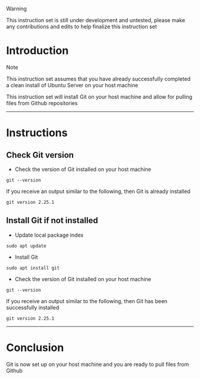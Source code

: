 > [!WARNING]
> This instruction set is still under development and untested, please make any contributions and edits to help finalize this instruction set
# Introduction
> [!NOTE]
> This instruction set assumes that you have already successfully completed a clean install of Ubuntu Server on your host machine

This instruction set will install Git on your host machine and allow for pulling files from Github repositories

-----
# Instructions
## Check Git version
* Check the version of Git installed on your host machine
```
git --version
```
If you receive an output similar to the following, then Git is already installed
```
git version 2.25.1
```
## Install Git if not installed
* Update local package index
```
sudo apt update
```
* Install Git
```
sudo apt install git
```
* Check the version of Git installed on your host machine
```
git --version
```
If you receive an output similar to the following, then Git has been successfully installed
```
git version 2.25.1
```
-----
# Conclusion
Git is now set up on your host machine and you are ready to pull files from Github
